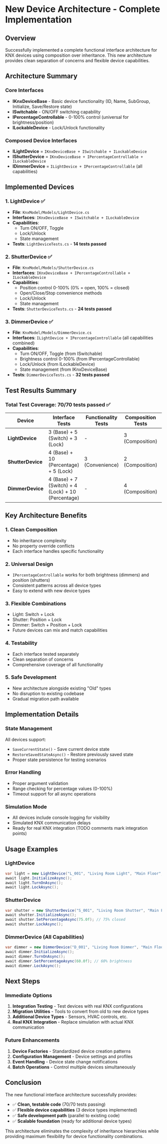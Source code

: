 # New Device Architecture - Complete Implementation

## Overview
Successfully implemented a complete functional interface architecture for KNX devices using composition over inheritance. This new architecture provides clean separation of concerns and flexible device capabilities.

## Architecture Summary

### Core Interfaces
- **IKnxDeviceBase** - Basic device functionality (ID, Name, SubGroup, Initialize, Save/Restore state)
- **ISwitchable** - ON/OFF switching capability 
- **IPercentageControllable** - 0-100% control (universal for brightness/position)
- **ILockableDevice** - Lock/Unlock functionality

### Composed Device Interfaces
- **ILightDevice** = `IKnxDeviceBase + ISwitchable + ILockableDevice`
- **IShutterDevice** = `IKnxDeviceBase + IPercentageControllable + ILockableDevice`
- **IDimmerDevice** = `ILightDevice + IPercentageControllable` (all capabilities)

## Implemented Devices

### 1. LightDevice ✅
- **File**: `KnxModel/Models/LightDevice.cs`
- **Interfaces**: `IKnxDeviceBase + ISwitchable + ILockableDevice`
- **Capabilities**: 
  - Turn ON/OFF, Toggle
  - Lock/Unlock
  - State management
- **Tests**: `LightDeviceTests.cs` - **14 tests passed**

### 2. ShutterDevice ✅
- **File**: `KnxModel/Models/ShutterDevice.cs`
- **Interfaces**: `IKnxDeviceBase + IPercentageControllable + ILockableDevice`
- **Capabilities**:
  - Position control 0-100% (0% = open, 100% = closed)
  - Open/Close/Stop convenience methods
  - Lock/Unlock
  - State management
- **Tests**: `ShutterDeviceTests.cs` - **24 tests passed**

### 3. DimmerDevice ✅
- **File**: `KnxModel/Models/DimmerDevice.cs`
- **Interfaces**: `ILightDevice + IPercentageControllable` (all capabilities combined)
- **Capabilities**:
  - Turn ON/OFF, Toggle (from ISwitchable)
  - Brightness control 0-100% (from IPercentageControllable) 
  - Lock/Unlock (from ILockableDevice)
  - State management (from IKnxDeviceBase)
- **Tests**: `DimmerDeviceTests.cs` - **32 tests passed**

## Test Results Summary

### Total Test Coverage: **70/70 tests passed** ✅

| Device | Interface Tests | Functionality Tests | Composition Tests | Scenario Tests | Total |
|--------|----------------|-------------------|------------------|----------------|-------|
| **LightDevice** | 3 (Base) + 5 (Switch) + 3 (Lock) | - | 3 (Composition) | - | **14** |
| **ShutterDevice** | 4 (Base) + 10 (Percentage) + 5 (Lock) | 3 (Convenience) | 2 (Composition) | - | **24** |
| **DimmerDevice** | 4 (Base) + 7 (Switch) + 4 (Lock) + 10 (Percentage) | - | 4 (Composition) | 3 (Real-world) | **32** |

## Key Architecture Benefits

### 1. **Clean Composition** 
- No inheritance complexity
- No property override conflicts  
- Each interface handles specific functionality

### 2. **Universal Design**
- `IPercentageControllable` works for both brightness (dimmers) and position (shutters)
- Consistent patterns across all device types
- Easy to extend with new device types

### 3. **Flexible Combinations**
- Light: Switch + Lock
- Shutter: Position + Lock  
- Dimmer: Switch + Position + Lock
- Future devices can mix and match capabilities

### 4. **Testability**
- Each interface tested separately
- Clean separation of concerns
- Comprehensive coverage of all functionality

### 5. **Safe Development**
- New architecture alongside existing "Old" types
- No disruption to existing codebase
- Gradual migration path available

## Implementation Details

### State Management
All devices support:
- `SaveCurrentState()` - Save current device state
- `RestoreSavedStateAsync()` - Restore previously saved state
- Proper state persistence for testing scenarios

### Error Handling
- Proper argument validation
- Range checking for percentage values (0-100%)
- Timeout support for all async operations

### Simulation Mode
- All devices include console logging for visibility
- Simulated KNX communication delays
- Ready for real KNX integration (TODO comments mark integration points)

## Usage Examples

### LightDevice
```csharp
var light = new LightDevice("L_001", "Living Room Light", "Main Floor", knxService);
await light.InitializeAsync();
await light.TurnOnAsync();
await light.LockAsync();
```

### ShutterDevice  
```csharp
var shutter = new ShutterDevice("S_001", "Living Room Shutter", "Main Floor", knxService);
await shutter.InitializeAsync();
await shutter.SetPercentageAsync(75.0f); // 75% closed
await shutter.LockAsync();
```

### DimmerDevice (All Capabilities)
```csharp
var dimmer = new DimmerDevice("D_001", "Living Room Dimmer", "Main Floor", knxService);
await dimmer.InitializeAsync();
await dimmer.TurnOnAsync();
await dimmer.SetPercentageAsync(60.0f); // 60% brightness
await dimmer.LockAsync();
```

## Next Steps

### Immediate Options
1. **Integration Testing** - Test devices with real KNX configurations
2. **Migration Utilities** - Tools to convert from old to new device types
3. **Additional Device Types** - Sensors, HVAC controls, etc.
4. **Real KNX Integration** - Replace simulation with actual KNX communication

### Future Enhancements
1. **Device Factories** - Standardized device creation patterns
2. **Configuration Management** - Device settings and profiles
3. **Event Handling** - Device state change notifications
4. **Batch Operations** - Control multiple devices simultaneously

## Conclusion

The new functional interface architecture successfully provides:
- ✅ **Clean, testable code** (70/70 tests passing)
- ✅ **Flexible device capabilities** (3 device types implemented)
- ✅ **Safe development path** (parallel to existing code)
- ✅ **Scalable foundation** (ready for additional device types)

This architecture eliminates the complexity of inheritance hierarchies while providing maximum flexibility for device functionality combinations.
